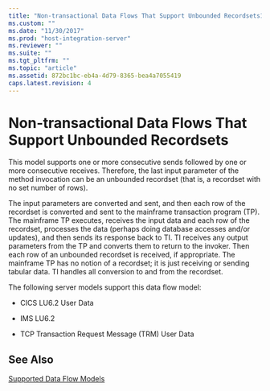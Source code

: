 ```yaml
---
title: "Non-transactional Data Flows That Support Unbounded Recordsets1 | Microsoft Docs"
ms.custom: ""
ms.date: "11/30/2017"
ms.prod: "host-integration-server"
ms.reviewer: ""
ms.suite: ""
ms.tgt_pltfrm: ""
ms.topic: "article"
ms.assetid: 872bc1bc-eb4a-4d79-8365-bea4a7055419
caps.latest.revision: 4
---
```

# Non-transactional Data Flows That Support Unbounded Recordsets
This model supports one or more consecutive sends followed by one or more consecutive receives. Therefore, the last input parameter of the method invocation can be an unbounded recordset (that is, a recordset with no set number of rows).  
  
 The input parameters are converted and sent, and then each row of the recordset is converted and sent to the mainframe transaction program (TP). The mainframe TP executes, receives the input data and each row of the recordset, processes the data (perhaps doing database accesses and/or updates), and then sends its response back to TI. TI receives any output parameters from the TP and converts them to return to the invoker. Then each row of an unbounded recordset is received, if appropriate. The mainframe TP has no notion of a recordset; it is just receiving or sending tabular data. TI handles all conversion to and from the recordset.  
  
 The following server models support this data flow model:  
  
-   CICS LU6.2 User Data  
  
-   IMS LU6.2  
  
-   TCP Transaction Request Message (TRM) User Data  
  
## See Also  
 [Supported Data Flow Models](../core/supported-data-flow-models2.md)